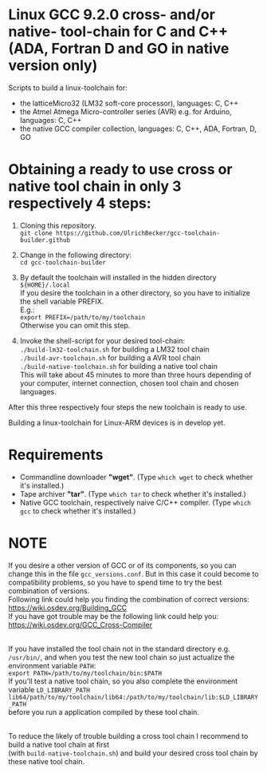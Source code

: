 # Linux GCC 9.2.0 cross- and/or native- tool-chain for C and C++ (ADA, Fortran D and GO in native version only)
Scripts to build a linux-toolchain for:
+ the latticeMicro32 (LM32 soft-core processor), languages: C, C++
+ the Atmel Atmega Micro-controller series (AVR) e.g. for Arduino, languages: C, C++
+ the native GCC compiler collection, languages: C, C++, ADA, Fortran, D, GO

# Obtaining a ready to use cross or native tool chain in only 3 respectively 4 steps:

1) Cloning this repository.<br/>
```git clone https://github.com/UlrichBecker/gcc-toolchain-builder.github```

2) Change in the following directory:<br/>
```cd gcc-toolchain-builder```

3) By default the toolchain will installed in the hidden directory<br/>
```${HOME}/.local```<br/>
If you desire the toolchain in a other directory, so you have to initialize the shell variable PREFIX.<br/>
E.g.:<br/>
```export PREFIX=/path/to/my/toolchain```<br/>
Otherwise you can omit this step.

4) Invoke the shell-script for your desired tool-chain:<br/>
```./build-lm32-toolchain.sh``` for building a LM32 tool chain<br/>
```./build-avr-toolchain.sh``` for building a AVR tool chain<br/>
```./build-native-toolchain.sh``` for building a native tool chain<br/>
This will take about 45 minutes to more than three hours depending of your computer, internet connection, chosen tool chain and chosen languages.

After this three respectively four steps the new toolchain is ready to use.

Building a linux-toolchain for Linux-ARM devices is in develop yet.

# Requirements
+ Commandline downloader <b>"wget"</b>. (Type ```which wget``` to check whether it's installed.)
+ Tape archiver <b>"tar"</b>. (Type ```which tar``` to check whether it's installed.)
+ Native GCC toolchain, respectively naive C/C++ compiler. (Type ```which gcc``` to check whether it's installed.)

# NOTE
If you desire a other version of GCC or of its components, so you can change this in the file ```gcc_versions.conf```.
But in this case it could become to compatibility problems, so you have to spend time to try the best combination of versions.
<br/>Following link could help you finding the combination of correct versions: https://wiki.osdev.org/Building_GCC<br/>
If you have got trouble may be the following link could help you: https://wiki.osdev.org/GCC_Cross-Compiler<br/><br/>

If you have installed the tool chain not in the standard directory e.g. ```/usr/bin/```,
and when you test the new tool chain so just actualize the environment variable ```PATH```:<br/>
```export PATH=/path/to/my/toolchain/bin:$PATH```<br/>
If you'll test a native tool chain, so you also complete the environment variable ```LD_LIBRARY_PATH```<br/>
```lib64/path/to/my/toolchain/lib64:/path/to/my/toolchain/lib:$LD_LIBRARY_PATH```<br/>
before you run a application compiled by these tool chain.</br></br>

To reduce the likely of trouble building a cross tool chain I recommend to build a native tool chain at first</br>(with ```build-native-toolchain.sh```) and build your desired cross tool chain by these native tool chain. 

